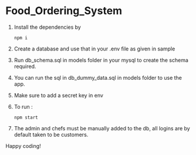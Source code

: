 # Food_Ordering_System

1. Install the dependencies by
   ```
   npm i
   ```

2. Create a database and use that in your .env file as given in sample
3. Run db_schema.sql in models folder in your mysql to create the schema required.
4. You can run the sql in db_dummy_data.sql in models folder to use the app.
5. Make sure to add a secret key in env
6. To run :
   ```
   npm start
   ```
7. The admin and chefs must be manually added to the db, all logins are by default taken to be customers.

Happy coding!
